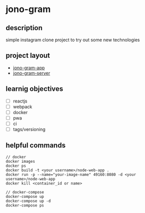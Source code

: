 # jono-gram

## description
simple instagram clone project to try out some new technologies

## project layout
- [jono-gram-app](app/README.md)
- [jono-gram-server](server/README.md)

## learnig objectives
- [ ] reactjs
- [ ] webpack
- [ ] docker
- [ ] pwa
- [ ] ci
- [ ] tags/versioning

## helpful commands
```
// docker
docker images
docker ps
docker build -t <your username>/node-web-app .
docker run -p --name="your-image-name" 49160:8080 -d <your username>/node-web-app
docker kill <container_id or name>

// docker-compose 
docker-compose up
docker-compose up -d
docker-compose ps
```
